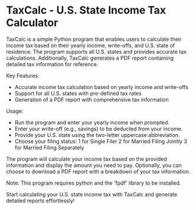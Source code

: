 # TaxCalc - U.S. State Income Tax Calculator

TaxCalc is a simple Python program that enables users to calculate their income tax based on their yearly income, write-offs, and U.S. state of residence. The program supports all U.S. states and provides accurate tax calculations. Additionally, TaxCalc generates a PDF report containing detailed tax information for reference.

Key Features:

- Accurate income tax calculation based on yearly income and write-offs
- Support for all U.S. states with pre-defined tax rates
- Generation of a PDF report with comprehensive tax information

Usage:

- Run the program and enter your yearly income when prompted.
- Enter your write-off (e.g., savings) to be deducted from your income.
- Provide your U.S. state using the two-letter uppercase abbreviation.
- Choose your filing status:
  1 for Single Filer
  2 for Married Filing Jointly
  3 for Married Filing Separately
  
The program will calculate your income tax based on the provided information and display the amount you need to pay.
Optionally, you can choose to download a PDF report with a breakdown of your tax information.

Note: This program requires python and the 'fpdf' library to be installed.

Start calculating your U.S. state income tax with TaxCalc and generate detailed reports effortlessly!

